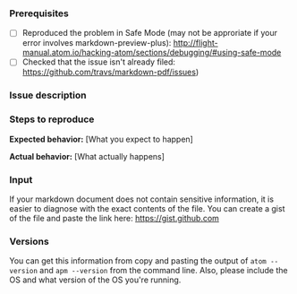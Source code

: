 ### Prerequisites

* [ ] Reproduced the problem in Safe Mode (may not be approriate if your error involves markdown-preview-plus): http://flight-manual.atom.io/hacking-atom/sections/debugging/#using-safe-mode
* [ ] Checked that the issue isn't already filed: https://github.com/travs/markdown-pdf/issues)

### Issue description

### Steps to reproduce

**Expected behavior:** [What you expect to happen]

**Actual behavior:** [What actually happens]

### Input

If your markdown document does not contain sensitive information, it is easier to diagnose with the exact contents of the file.
You can create a gist of the file and paste the link here: https://gist.github.com

### Versions

You can get this information from copy and pasting the output of `atom --version` and `apm --version` from the command line. Also, please include the OS and what version of the OS you're running.
